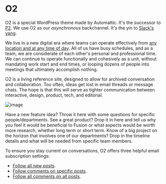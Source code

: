 # O2

O2 is a special WordPress theme made by Automattic. It's the successor to [P2](http://p2theme.com/). We use O2 as our _asynchronous_ backchannel. It's the yin to [Slack's yang](slack.md).

We live in a new digital era where teams can operate effectively from [any location and at any time of day](http://whenihavetime.com/2011/12/14/my-ignite-at-leweb-2011-the-future-way-of-working-the-distributed-company/). All of us have busy schedules, and as a team, we are considerate of each other's personal and professional time. We can continue to operate functionally and cohesively as a unit, without mandating work start and end times, or looping dozens of people into meetings that ultimately accomplish nothing.

O2 is a living reference site, designed to allow for archived conversation and collaboration. Too often, ideas get lost in email threads or message chats. The hope is that this will serve as tighter communication between interactive, design, product, tech, and editorial.

![image](https://cloud.githubusercontent.com/assets/36432/7688610/a842cd72-fd5a-11e4-9671-3b746864cdca.png)

Have a new feature idea? Throw it here with some questions for specific people/departments. See a great product? Drop it in here and tell us why you feel it would be beneficial to Fusion or what aspects would be worth more research, whether long term or short term. Know of a big project on the horizon that involves one of our departments? Drop in the timeline details and what will be needed from specific team members.

To ensure you stay current on conversations, O2 offers three helpful email subscription settings:

* [Follow all new posts](https://en.support.wordpress.com/following/#how-to-follow-new-blogs).
* [Follow comments on specific posts](https://en.support.wordpress.com/following/#manage-email-and-im-settings-for-specific-blogs).
* [Follow all comments on all posts](https://en.support.wordpress.com/following/#manage-email-and-im-settings-for-specific-blogs).
